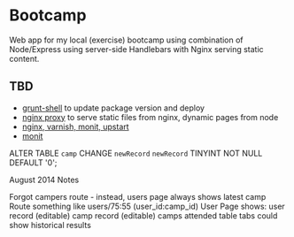 # Bootcamp

Web app for my local (exercise) bootcamp using combination of Node/Express using server-side Handlebars with Nginx serving static content.

## TBD

* [grunt-shell](https://github.com/sindresorhus/grunt-shell) to update package version and deploy
* [nginx proxy](http://blog.argteam.com/coding/hardening-node-js-for-production-part-2-using-nginx-to-avoid-node-js-load/) to serve static files from nginx, dynamic pages from node
* [nginx, varnish, monit, upstart](http://blog.dealspotapp.com/post/40184153657/node-js-production-deployment-with-nginx-varnish)
* [monit](http://www.unixmen.com/install-and-configure-monit-on-centos-rhel-ubuntu-debian/)




ALTER TABLE `camp` CHANGE `newRecord` `newRecord` TINYINT NOT NULL DEFAULT '0';


August 2014 Notes

Forgot campers route - instead, users page always shows latest camp
Route something like users/75:55 (user_id:camp_id)
User Page shows:
    user record (editable)
    camp record (editable)
    camps attended table
    tabs could show historical results
